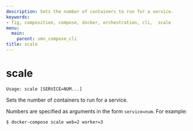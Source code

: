 ```yaml
---
description: Sets the number of containers to run for a service.
keywords:
- fig, composition, compose, docker, orchestration, cli,  scale
menu:
  main:
    parent: smn_compose_cli
title: scale
---
```


# scale

```
Usage: scale [SERVICE=NUM...]
```

Sets the number of containers to run for a service.

Numbers are specified as arguments in the form `service=num`. For example:

    $ docker-compose scale web=2 worker=3
